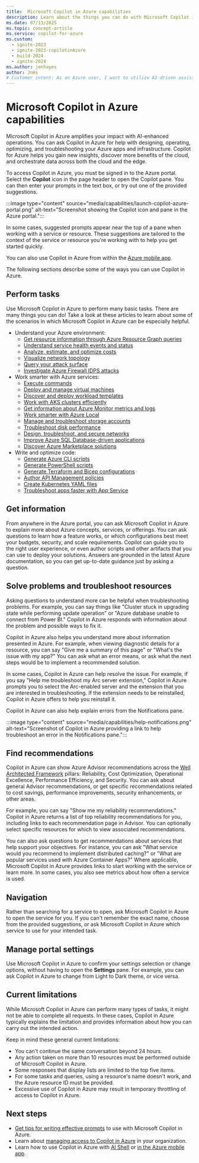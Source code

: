 ```yaml
---
title:  Microsoft Copilot in Azure capabilities
description: Learn about the things you can do with Microsoft Copilot in Azure.
ms.date: 07/13/2025
ms.topic: concept-article
ms.service: copilot-for-azure
ms.custom:
  - ignite-2023
  - ignite-2023-copilotinAzure
  - build-2024
  - ignite-2024
ms.author: jenhayes
author: JnHs
# Customer intent: As an Azure user, I want to utilize AI-driven assistance in Azure operations, so that I can optimize my app management, enhance troubleshooting, and efficiently navigate Azure services for improved performance and insights.
---
```


# Microsoft Copilot in Azure capabilities

Microsoft Copilot in Azure amplifies your impact with AI-enhanced operations. You can ask Copilot in Azure for help with designing, operating, optimizing, and troubleshooting your Azure apps and infrastructure. Copilot for Azure helps you gain new insights, discover more benefits of the cloud, and orchestrate data across both the cloud and the edge.

To access Copilot in Azure, you must be signed in to the Azure portal. Select the **Copilot** icon in the page header to open the Copilot pane. You can then enter your prompts in the text box, or try out one of the provided suggestions.

:::image type="content" source="media/capabilities/launch-copilot-azure-portal.png" alt-text="Screenshot showing the Copilot icon and pane in the Azure portal.":::

In some cases, suggested prompts appear near the top of a pane when working with a service or resource. These suggestions are tailored to the context of the service or resource you're working with to help you get started quickly.

You can also use Copilot in Azure from within the [Azure mobile app](../azure-portal/mobile-app/microsoft-copilot-in-azure.md).

The following sections describe some of the ways you can use Copilot in Azure.

## Perform tasks

Use Microsoft Copilot in Azure to perform many basic tasks. There are many things you can do! Take a look at these articles to learn about some of the scenarios in which Microsoft Copilot in Azure can be especially helpful.

- Understand your Azure environment:
  - [Get resource information through Azure Resource Graph queries](get-information-resource-graph.md)
  - [Understand service health events and status](understand-service-health.md)
  - [Analyze, estimate, and optimize costs](analyze-cost-management.md)
  - [Visualize network topology](visualize-network-topology.md)
  - [Query your attack surface](query-attack-surface.md)
  - [Investigate Azure Firewall IDPS attacks](/azure/firewall/firewall-copilot)
- Work smarter with Azure services:
  - [Execute commands](execute-commands.md)
  - [Deploy and manage virtual machines](deploy-vms-effectively.md)
  - [Discover and deploy workload templates](deploy-workload-templates.md)
  - [Work with AKS clusters efficiently](work-aks-clusters.md)
  - [Get information about Azure Monitor metrics and logs](get-monitoring-information.md)
  - [Work smarter with Azure Local](work-smarter-edge.md)
  - [Manage and troubleshoot storage accounts](improve-storage-accounts.md)
  - [Troubleshoot disk performance](troubleshoot-disk-performance.md)
  - [Design, troubleshoot, and secure networks](network-management.md)
  - [Improve Azure SQL Database-driven applications](/azure/azure-sql/copilot/copilot-azure-sql-overview#microsoft-copilot-for-azure-enhanced-scenarios)
  - [Discover Azure Marketplace solutions](discover-marketplace.md)
- Write and optimize code:
  - [Generate Azure CLI scripts](generate-cli-scripts.md)
  - [Generate PowerShell scripts](generate-powershell-scripts.md)
  - [Generate Terraform and Bicep configurations](generate-terraform-configurations.md)
  - [Author API Management policies](author-api-management-policies.md)
  - [Create Kubernetes YAML files](generate-kubernetes-yaml.md)
  - [Troubleshoot apps faster with App Service](troubleshoot-app-service.md)

## Get information

From anywhere in the Azure portal, you can ask Microsoft Copilot in Azure to explain more about Azure concepts, services, or offerings. You can ask questions to learn how a feature works, or which configurations best meet your budgets, security, and scale requirements. Copilot can guide you to the right user experience, or even author scripts and other artifacts that you can use to deploy your solutions. Answers are grounded in the latest Azure documentation, so you can get up-to-date guidance just by asking a question.

## Solve problems and troubleshoot resources

Asking questions to understand more can be helpful when troubleshooting problems. For example, you can say things like "Cluster stuck in upgrading state while performing update operation" or "Azure database unable to connect from Power BI." Copilot in Azure responds with information about the problem and possible ways to fix it.

Copilot in Azure also helps you understand more about information presented in Azure. For example, when viewing diagnostic details for a resource, you can say "Give me a summary of this page" or "What's the issue with my app?" You can ask what an error means, or ask what the next steps would be to implement a recommended solution.

In some cases, Copilot in Azure can help resolve the issue. For example, if you say "Help me troubleshoot my Arc server extension," Copilot in Azure prompts you to select the Arc-enabled server and the extension that you are interested in troubleshooting. If the extension needs to be reinstalled, Copilot in Azure offers to help you reinstall it.

Copilot in Azure can also help explain errors from the Notifications pane.

:::image type="content" source="media/capabilities/help-notifications.png" alt-text="Screenshot of Copilot in Azure providing a link to help troubleshoot an error in the Notifications pane.":::

## Find recommendations

Copilot in Azure can show Azure Advisor recommendations across the [Well Architected Framework](/azure/well-architected/what-is-well-architected-framework) pillars: Reliability, Cost Optimization, Operational Excellence, Performance Efficiency, and Security. You can ask about general Advisor recommendations, or get specific recommendations related to cost savings, performance improvements, security enhancements, or other areas.

For example, you can say "Show me my reliability recommendations." Copilot in Azure returns a list of top reliability recommendations for you, including links to each recommendation page in Advisor. You can optionally select specific resources for which to view associated recommendations.

You can also ask questions to get recommendations about services that help support your objectives. For instance, you can ask "What service would you recommend to implement distributed caching?" or "What are popular services used with Azure Container Apps?" Where applicable, Microsoft Copilot in Azure provides links to start working with the service or learn more. In some cases, you also see metrics about how often a service is used.

## Navigation

Rather than searching for a service to open, ask Microsoft Copilot in Azure to open the service for you. If you can't remember the exact name, choose from the provided suggestions, or ask Microsoft Copilot in Azure which service to use for your intended task.

## Manage portal settings

Use Microsoft Copilot in Azure to confirm your settings selection or change options, without having to open the **Settings** pane. For example, you can ask Copilot in Azure to change from Light to Dark theme, or vice versa.

## Current limitations

While Microsoft Copilot in Azure can perform many types of tasks, it might not be able to complete all requests. In these cases, Copilot in Azure typically explains the limitation and provides information about how you can carry out the intended action.

Keep in mind these general current limitations:

- You can't continue the same conversation beyond 24 hours.
- Any action taken on more than 10 resources must be performed outside of Microsoft Copilot in Azure.
- Some responses that display lists are limited to the top five items.
- For some tasks and queries, using a resource's name doesn't work, and the Azure resource ID must be provided.
- Excessive use of Copilot in Azure may result in temporary throttling of access to Copilot in Azure.

## Next steps

- [Get tips for writing effective prompts](write-effective-prompts.md) to use with Microsoft Copilot in Azure.
- Learn about [managing access to Copilot in Azure](manage-access.md) in your organization.
- Learn how to use Copilot in Azure with [AI Shell](ai-shell-overview.md) or [in the Azure mobile app](/azure/azure-portal/mobile-app/microsoft-copilot-in-azure).

